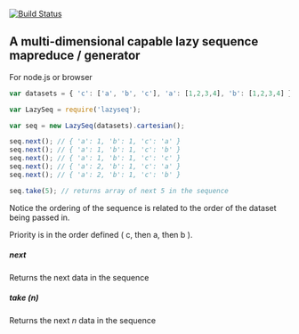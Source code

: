 [![Build Status](https://travis-ci.org/lovebear/lazyseq.png)](https://travis-ci.org/lovebear/lazyseq)

## A multi-dimensional capable lazy sequence mapreduce / generator

For node.js or browser


```js
var datasets = { 'c': ['a', 'b', 'c'], 'a': [1,2,3,4], 'b': [1,2,3,4] };

var LazySeq = require('lazyseq');

var seq = new LazySeq(datasets).cartesian();

seq.next(); // { 'a': 1, 'b': 1, 'c': 'a' }
seq.next(); // { 'a': 1, 'b': 1, 'c': 'b' }
seq.next(); // { 'a': 1, 'b': 1, 'c': 'c' }
seq.next(); // { 'a': 2, 'b': 1, 'c': 'a' }
seq.next(); // { 'a': 2, 'b': 1, 'c': 'b' }

seq.take(5); // returns array of next 5 in the sequence
```

Notice the ordering of the sequence is related to the order of the dataset being passed in.

Priority is in the order defined ( c, then a, then b ).


##### next

Returns the next data in the sequence

##### take (*n*)

Returns the next *n* data in the sequence


